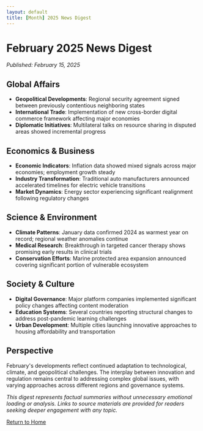 ```yaml
---
layout: default
title: [Month] 2025 News Digest
---
```


# February 2025 News Digest

*Published: February 15, 2025*

## Global Affairs

- **Geopolitical Developments**: Regional security agreement signed between previously contentious neighboring states
- **International Trade**: Implementation of new cross-border digital commerce framework affecting major economies
- **Diplomatic Initiatives**: Multilateral talks on resource sharing in disputed areas showed incremental progress

## Economics & Business

- **Economic Indicators**: Inflation data showed mixed signals across major economies; employment growth steady
- **Industry Transformation**: Traditional auto manufacturers announced accelerated timelines for electric vehicle transitions
- **Market Dynamics**: Energy sector experiencing significant realignment following regulatory changes

## Science & Environment

- **Climate Patterns**: January data confirmed 2024 as warmest year on record; regional weather anomalies continue
- **Medical Research**: Breakthrough in targeted cancer therapy shows promising early results in clinical trials
- **Conservation Efforts**: Marine protected area expansion announced covering significant portion of vulnerable ecosystem

## Society & Culture

- **Digital Governance**: Major platform companies implemented significant policy changes affecting content moderation
- **Education Systems**: Several countries reporting structural changes to address post-pandemic learning challenges
- **Urban Development**: Multiple cities launching innovative approaches to housing affordability and transportation

## Perspective

February's developments reflect continued adaptation to technological, climate, and geopolitical challenges. The interplay between innovation and regulation remains central to addressing complex global issues, with varying approaches across different regions and governance systems.

*This digest represents factual summaries without unnecessary emotional loading or analysis. Links to source materials are provided for readers seeking deeper engagement with any topic.*

[Return to Home](../README.md)
